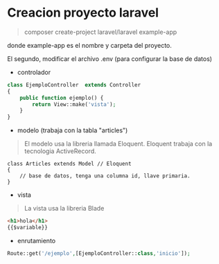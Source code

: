 # Creacion proyecto laravel


> composer create-project laravel/laravel example-app

donde example-app es el nombre y carpeta del proyecto.

El segundo, modificar el archivo .env (para configurar la base de datos)


* controlador

```php
class EjemploController  extends Controller
{
    public function ejemplo() {
        return View::make('vista');
    }
}
```

* modelo (trabaja con la tabla "articles")

> El modelo usa la libreria llamada Eloquent.
> Eloquent trabaja con la tecnologia ActiveRecord.

```
class Articles extends Model // Eloquent
{
    // base de datos, tenga una columna id, llave primaria.
}
```

* vista

> La vista usa la libreria Blade

```html
<h1>hola</h1>
{{$variable}}
```

* enrutamiento

```php
Route::get('/ejemplo',[EjemploController::class,'inicio']);
```
